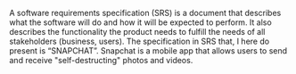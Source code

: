A software requirements specification (SRS) is a document that describes what the software will do and how it will be expected to perform. It also describes the functionality the product needs to fulfill the needs of all stakeholders (business, users).
The specification in SRS that, I here do present is “SNAPCHAT”.
Snapchat is a mobile app that allows users to send and receive "self-destructing" photos and videos.

